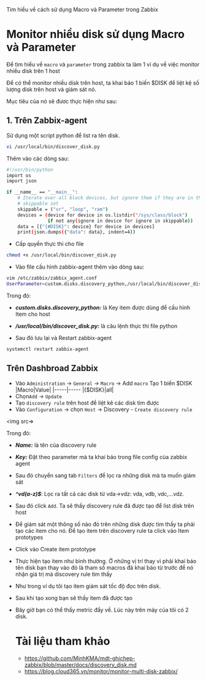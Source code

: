 Tim hiều về cách sử dụng Macro và Parameter trong Zabbix
# Monitor nhiều disk sử dụng Macro và Parameter
Để tìm hiểu về `macro` và `parameter` trong zabbix ta làm 1 ví dụ về việc monitor nhiều disk trên 1 host

Để có thể monitor nhiều disk trên host, ta khai báo 1 biến $DISK để liệt kệ số lượng disk trên host và giám sát nó.

Mục tiêu của nó sẽ đươc thực hiện như sau:
## 1. Trên Zabbix-agent
Sử dụng một script python để list ra tên disk. 
```sh
vi /usr/local/bin/discover_disk.py
```
Thêm vào các dòng sau: 
```sh
#!/usr/bin/python
import os
import json

if __name__ == "__main__":
    # Iterate over all block devices, but ignore them if they are in the
    # skippable set
    skippable = ("sr", "loop", "ram")
    devices = (device for device in os.listdir("/sys/class/block")
               if not any(ignore in device for ignore in skippable))
    data = [{"{#DISK}": device} for device in devices]
    print(json.dumps({"data": data}, indent=4))
   ```
- Cấp quyền thực thi cho file
```sh
chmod +x /usr/local/bin/discover_disk.py
```
- Vào file cấu hình zabbix-agent thêm vào dòng sau:
```sh
vim /etc/zabbix/zabbix_agent.conf
UserParameter=custom.disks.discovery_python,/usr/local/bin/discover_disk.py
```
Trong đó: 
  - ***custom.disks.discovery_python:*** là Key item được dùng để cấu hình Item cho host
  - ***/usr/local/bin/discover_disk.py:*** là câu lệnh thực thi file python

- Sau đó lưu lại và Restart zabbix-agent
```sh
systemctl restart zabbix-agent
```  
## Trên Dashbroad Zabbix
- Vào `Administration` -> `General` -> `Macro` -> Add `macro` Tạo 1 biến $DISK
|Macro|Value|
|-----|-----
|{$DISK}|all|
- Chọn`Add` -> `Update`
- Tạo `discovery rule` trên host để liệt kê các disk tìm được 
- Vào `Configuration` -> chọn `Host` -> Discovery - `Create discovery rule`

<img src=>

Trong đó: 
- ***Name:*** là tên của discovery rule
- ***Key:*** Đặt theo parameter mà ta khai báo trong file config của zabbix agent

- Sau đó chuyển sang tab `Filters` để lọc ra những disk mà ta muốn giám sát

- ***^vd(a-z)$***: Lọc ra tất cả các disk từ vda->vdz: vda, vdb, vdc,...vdz.
- Sau đó click `Add`. Ta sẽ thấy discovery rule đã được tạo để list disk trên host
- Để giám sát một thông số nào đó trên những disk được tìm thấy ta phải tạo các item cho nó. Để tạo item trên discovery rule ta click vào Item prototypes
- Click vào Create item prototype
- Thực hiện tạo item như bình thường. Ở những vị trí thay vì phải khai báo tên disk bạn thay vào đó là tham số macros đã khai báo từ trước để nó nhận giá trị mà discovery rule tìm thấy
- Như trong ví dụ tôi tạo item giám sát tốc độ đọc trên disk.
- Sau khi tạo xong bạn sẽ thấy item đã được tạo
- Bây giờ bạn có thể thấy metric đẩy về. Lúc này trên máy của tôi có 2 disk.

   # Tài liệu tham khảo
   - https://github.com/MinhKMA/mdt-ghichep-zabbix/blob/master/docs/discovery_disk.md
   - https://blog.cloud365.vn/monitor/monitor-multi-disk-zabbix/
